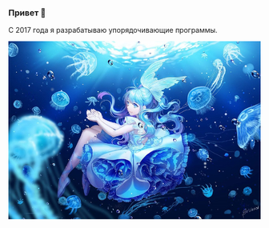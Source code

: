 ### Привет 👋

С 2017 года я разрабатываю упорядочивающие программы.

![](./f2f569fa03ec3c440b85b28c1a9bfb99d52ef044r1-1920-1356v2_uhq.jpg)
